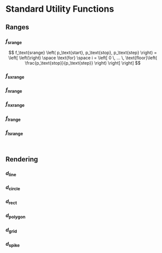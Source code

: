 # Standard Utility Functions
<!-- #SQUARK live!
| dest = desmos/dev/functions
| clean = braces
-->


## Ranges

### $f_\text{srange}$

$$
f_\text{srange} \left(
  p_\text{start},
  p_\text{stop},
  p_\text{step}
\right) =
\left[
  \left(\right)
  \space \text{for} \space
  i = \left[
    0 \, ... \,
    \text{floor}\left(
      \frac{p_\text{stop}}{p_\text{step}}
    \right)
  \right]
\right]
$$

### $f_\text{sxrange}$
### $f_\text{nrange}$
### $f_\text{nxrange}$
### $f_\text{lrange}$
### $f_\text{lsrange}$


<br>


## Rendering

### $d_\text{line}$
### $d_\text{circle}$
### $d_\text{rect}$
### $d_\text{polygon}$
### $d_\text{grid}$
### $d_\text{spike}$


<br>
